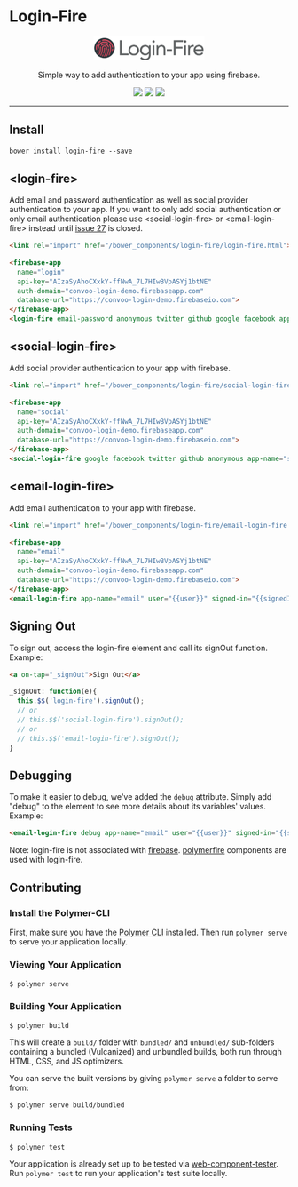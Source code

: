 # Login-Fire

<p align="center">
  <img alt="login-fire" src="LoginFire400.png" width="200">
</p>

<p align="center">
Simple way to add authentication to your app using firebase.
</p>

<p align="center">
  <a href="https://beta.webcomponents.org/element/convoo/login-fire"><img src="https://img.shields.io/badge/webcomponents.org-published-blue.svg"></a>
  <a href="https://gitter.im/convoo/login-fire"><img src="https://img.shields.io/badge/gitter-join%20chat-brightgreen.svg"></a>
  <a href="http://waffle.io/convoo/login-fire"><img src="https://badge.waffle.io/convoo/login-fire.svg?label=In%20Progress&title=In%20Progress"></a>
</p>

---

## Install

```
bower install login-fire --save
```


## \<login-fire\>

Add email and password authentication as well as social provider authentication to your app. 
If you want to only add social authentication or only email authentication please use \<social-login-fire\> or \<email-login-fire\> instead
until [issue 27](https://github.com/convoo/login-fire/issues/27) is closed.

```html
<link rel="import" href="/bower_components/login-fire/login-fire.html">
```

<!--
```
<custom-element-demo>
  <template>
    <link rel="import" href="../polymerfire/firebase-app.html">
    <link rel="import" href="login-fire.html">
    <div>
      <template is="dom-bind">
        <next-code-block></next-code-block>
      </template>
    </div>
  </template>
</custom-element-demo>
```
-->
```html
<firebase-app
  name="login"
  api-key="AIzaSyAhoCXxkY-ffNwA_7L7HIwBVpASYj1btNE"
  auth-domain="convoo-login-demo.firebaseapp.com"
  database-url="https://convoo-login-demo.firebaseio.com">
</firebase-app>
<login-fire email-password anonymous twitter github google facebook app-name="login" user="{{user}}" signed-in="{{signedIn}}"></login-fire>
```

## \<social-login-fire\>

Add social provider authentication to your app with firebase.

```html
<link rel="import" href="/bower_components/login-fire/social-login-fire.html">
```

<!--
```
<custom-element-demo>
  <template>
    <link rel="import" href="../polymerfire/firebase-app.html">
    <link rel="import" href="social-login-fire.html">
    <div>
      <template is="dom-bind">
        <next-code-block></next-code-block>
      </template>
    </div>
  </template>
</custom-element-demo>
```
-->
```html
<firebase-app
  name="social"
  api-key="AIzaSyAhoCXxkY-ffNwA_7L7HIwBVpASYj1btNE"
  auth-domain="convoo-login-demo.firebaseapp.com"
  database-url="https://convoo-login-demo.firebaseio.com">
</firebase-app>
<social-login-fire google facebook twitter github anonymous app-name="social" user="{{user}}" signed-in="{{signedIn}}"></social-login-fire>
```


## \<email-login-fire\>

Add email authentication to your app with firebase.

```html
<link rel="import" href="/bower_components/login-fire/email-login-fire.html">
```

<!--
```
<custom-element-demo>
  <template>
    <link rel="import" href="../polymerfire/firebase-app.html">
    <link rel="import" href="email-login-fire.html">
    <div>
      <template is="dom-bind">
        <next-code-block></next-code-block>
      </template>
    </div>
  </template>
</custom-element-demo>
```
-->
```html
<firebase-app
  name="email"
  api-key="AIzaSyAhoCXxkY-ffNwA_7L7HIwBVpASYj1btNE"
  auth-domain="convoo-login-demo.firebaseapp.com"
  database-url="https://convoo-login-demo.firebaseio.com">
</firebase-app>
<email-login-fire app-name="email" user="{{user}}" signed-in="{{signedIn}}"></email-login-fire>
```

## Signing Out

To sign out, access the login-fire element and call its signOut function.
Example:

```html
<a on-tap="_signOut">Sign Out</a>
```

```javascript
_signOut: function(e){
  this.$$('login-fire').signOut();
  // or
  // this.$$('social-login-fire').signOut();
  // or
  // this.$$('email-login-fire').signOut();
}
```

## Debugging

To make it easier to debug, we've added the `debug` attribute. Simply add "debug" to the element to see more details about its variables' values.
Example:

```html
<email-login-fire debug app-name="email" user="{{user}}" signed-in="{{signedIn}}"></email-login-fire>
```


Note: login-fire is not associated with [firebase](https://firebase.google.com/). [polymerfire](https://github.com/firebase/polymerfire) components are used with login-fire.

## Contributing

### Install the Polymer-CLI

First, make sure you have the [Polymer CLI](https://www.npmjs.com/package/polymer-cli) installed. Then run `polymer serve` to serve your application locally.

### Viewing Your Application

```
$ polymer serve
```

### Building Your Application

```
$ polymer build
```

This will create a `build/` folder with `bundled/` and `unbundled/` sub-folders
containing a bundled (Vulcanized) and unbundled builds, both run through HTML,
CSS, and JS optimizers.

You can serve the built versions by giving `polymer serve` a folder to serve
from:

```
$ polymer serve build/bundled
```

### Running Tests

```
$ polymer test
```

Your application is already set up to be tested via [web-component-tester](https://github.com/Polymer/web-component-tester). Run `polymer test` to run your application's test suite locally.
